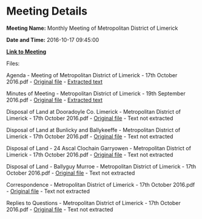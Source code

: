 # Meeting Details

**Meeting Name:** Monthly Meeting of Metropolitan District of Limerick

**Date and Time:** 2016-10-17 09:45:00

**[Link to Meeting](https://www.limerick.ie/council/whats-on/monthly-meeting-metropolitan-district-limerick-7)**

Files: 

Agenda - Meeting of Metropolitan District of Limerick - 17th October 2016.pdf - [Original file](https://beta.limerick.ie/sites/default/files/media/documents/2017-04/agenda_17th_october_2016.pdf) - [Extracted text](./Agenda%20-%20Meeting%20of%20Metropolitan%20District%20of%20Limerick%20-%2017th%20October%202016.md)

Minutes of Meeting - Metropolitan District of Limerick - 19th September 2016.pdf - [Original file](https://beta.limerick.ie/sites/default/files/media/documents/2017-04/minutes_19th_september_2016.pdf) - [Extracted text](./Minutes%20of%20Meeting%20-%20Metropolitan%20District%20of%20Limerick%20-%2019th%20September%202016.md)

Disposal of Land at Dooradoyle Co. Limerick - Metropolitan District of Limerick - 17th October 2016.pdf - [Original file](https://beta.limerick.ie/sites/default/files/media/documents/2017-04/disposal_of_land_dooradoyle.pdf) - Text not extracted

Disposal of Land at Bunlicky and Ballykeeffe - Metropolitan District of Limerick - 17th October 2016.pdf - [Original file](https://beta.limerick.ie/sites/default/files/media/documents/2017-04/disposal_of_lands_at_bunlicky_and_ballykeeffe_1.pdf) - Text not extracted

Disposal of Land - 24 Ascal Clochain Garryowen - Metropolitan District of Limerick - 17th October 2016.pdf - [Original file](https://beta.limerick.ie/sites/default/files/media/documents/2017-04/disposal_of_land_24_ascal_clochain_garryowen.pdf) - Text not extracted

Disposal of Land - Ballyguy Murroe - Metropolitan District of Limerick - 17th October 2016.pdf - [Original file](https://beta.limerick.ie/sites/default/files/media/documents/2017-04/disposal_of_land_ballyguy_murroe.pdf) - Text not extracted

Correspondence - Metropolitan District of Limerick - 17th October 2016.pdf - [Original file](https://beta.limerick.ie/sites/default/files/media/documents/2017-04/correspondence_october_2016.pdf) - Text not extracted

Replies to Questions - Metropolitan District of Limerick - 17th October 2016.pdf - [Original file](https://beta.limerick.ie/sites/default/files/media/documents/2017-04/replies_to_questions_october_2016.pdf) - Text not extracted

